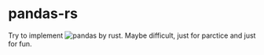 # pandas-rs
Try to implement ![pandas](https://github.com/pandas-dev/pandas) by rust.
Maybe difficult, just for parctice and just for fun.
